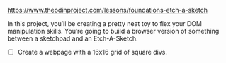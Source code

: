 https://www.theodinproject.com/lessons/foundations-etch-a-sketch

In this project, you’ll be creating a pretty neat toy to flex your DOM manipulation skills. You’re going to build a browser version of something between a sketchpad and an Etch-A-Sketch.

- [ ] Create a webpage with a 16x16 grid of square divs.
